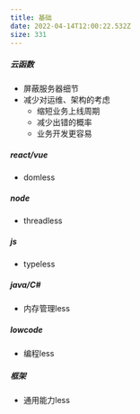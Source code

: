 ```yaml
---
title: 基础
date: 2022-04-14T12:00:22.532Z
size: 331
---
```

##### 云函数

- 屏蔽服务器细节
- 减少对运维、架构的考虑
  - 缩短业务上线周期
  - 减少出错的概率
  - 业务开发更容易

##### react/vue

- domless

##### node

- threadless

##### js

- typeless

##### java/C#

- 内存管理less

##### lowcode

- 编程less

##### 框架

- 通用能力less
